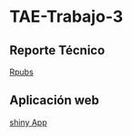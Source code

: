 # TAE-Trabajo-3

## Reporte Técnico 
[Rpubs](https://rpubs.com/D3yn3r099/accidentalidad-prediccion-medellin)

## Aplicación web 
[shiny App](https://d3yn3r.shinyapps.io/Prediccion_Med_Acc-2/)
